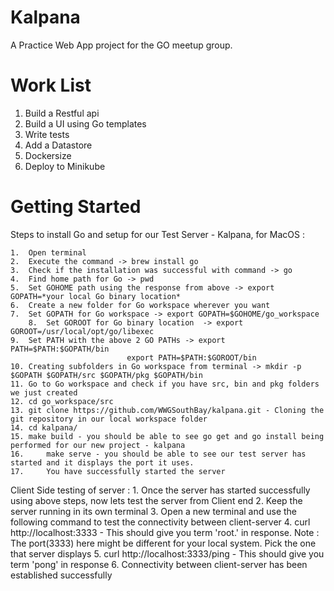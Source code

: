
# Kalpana

A Practice Web App project for the GO meetup group. 

#  Work List 
1. Build a Restful api
2. Build a UI using Go templates
3. Write tests
4. Add a Datastore
5. Dockersize
6. Deploy to Minikube


# Getting Started

Steps to install Go and setup for our Test Server - Kalpana, for MacOS : 

	1. 	Open terminal
	2. 	Execute the command -> brew install go
	3. 	Check if the installation was successful with command -> go
	4. 	Find home path for Go -> pwd
	5. 	Set GOHOME path using the response from above -> export GOPATH=*your local Go binary location*
	6. 	Create a new folder for Go workspace wherever you want
	7. 	Set GOPATH for Go workspace -> export GOPATH=$GOHOME/go_workspace 
        8. 	Set GOROOT for Go binary location  -> export GOROOT=/usr/local/opt/go/libexec
	9.	Set PATH with the above 2 GO PATHs -> export PATH=$PATH:$GOPATH/bin
						      export PATH=$PATH:$GOROOT/bin
	10.	Creating subfolders in Go workspace from terminal -> mkdir -p $GOPATH $GOPATH/src $GOPATH/pkg $GOPATH/bin
	11.	Go to Go workspace and check if you have src, bin and pkg folders we just created
	12.	cd go_workspace/src
	13.	git clone https://github.com/WWGSouthBay/kalpana.git - Cloning the git repository in our local workspace folder
	14.	cd kalpana/
	15.	make build - you should be able to see go get and go install being performed for our new project - kalpana
	16. 	make serve - you should be able to see our test server has started and it displays the port it uses.
	17. 	You have successfully started the server

Client Side testing of server : 
	1. 	Once the server has started successfully using above steps, now lets test the server from Client end
	2.	Keep the server running in its own terminal
	3.	Open a new terminal and use the following command to test the connectivity between client-server
	4.	curl http://localhost:3333   - This should give you term 'root.' in response. 
		Note : The port(3333) here might be different for your local system. Pick the one that server displays
	5. 	curl http://localhost:3333/ping  - This should give you term 'pong' in response
	6. 	Connectivity between client-server has been established successfully


